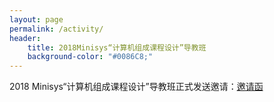 ```yaml
---
layout: page
permalink: /activity/
header:
    title: 2018Minisys“计算机组成课程设计”导教班
    background-color: "#0086C8;"
---
```

2018 Minisys“计算机组成课程设计”导教班正式发送邀请：[邀请函](https://raw.githubusercontent.com/seulab509/seulab509.github.io/master/pages/activity/2018Minisys%E2%80%9C%E8%AE%A1%E7%AE%97%E6%9C%BA%E7%BB%84%E6%88%90%E8%AF%BE%E7%A8%8B%E8%AE%BE%E8%AE%A1%E2%80%9D%E5%AF%BC%E6%95%99%E7%8F%AD%E9%82%80%E8%AF%B7%E5%87%BD2.0.pdf)
